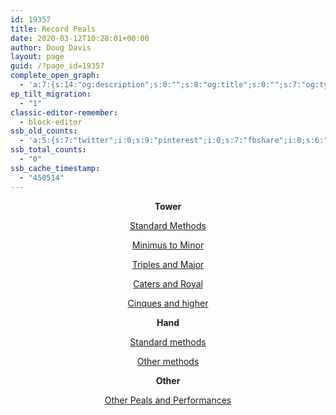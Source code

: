 ```yaml
---
id: 19357
title: Record Peals
date: 2020-03-12T10:28:01+00:00
author: Doug Davis
layout: page
guid: /?page_id=19357
complete_open_graph:
  - 'a:7:{s:14:"og:description";s:0:"";s:8:"og:title";s:0:"";s:7:"og:type";s:0:"";s:12:"twitter:card";s:7:"summary";s:15:"twitter:creator";s:0:"";s:19:"twitter:description";s:0:"";s:8:"og:image";s:0:"";}'
ep_tilt_migration:
  - "1"
classic-editor-remember:
  - block-editor
ssb_old_counts:
  - 'a:5:{s:7:"twitter";i:0;s:9:"pinterest";i:0;s:7:"fbshare";i:0;s:6:"reddit";i:0;s:6:"tumblr";N;}'
ssb_total_counts:
  - "0"
ssb_cache_timestamp:
  - "450514"
---
```

<p style="text-align: center;">
  <strong>Tower</strong>
</p>

<p style="text-align: center;">
  <a href="/resources/peal-records/tower-standard/">Standard Methods</a>
</p>

<p style="text-align: center;">
  <a href="/resources/peal-records/tower-456/">Minimus to Minor</a>
</p>

<p style="text-align: center;">
  <a href="/resources/peal-records/tower-78/">Triples and Major</a>
</p>

<p style="text-align: center;">
  <a href="/resources/peal-records/tower-910/">Caters and Royal</a>
</p>

<p style="text-align: center;">
  <a href="/resources/peal-records/tower-11plus/">Cinques and higher</a>
</p>

<p style="text-align: center;">
  <strong>Hand</strong>
</p>

<p style="text-align: center;">
  <a href="/resources/peal-records/hand-standard/">Standard methods</a>
</p>

<p style="text-align: center;">
  <a href="/resources/peal-records/hand-other/">Other methods</a>
</p>

<p style="text-align: center;">
  <strong>Other</strong>
</p>

<p style="text-align: center;">
  <a href="/resources/peal-records/other/">Other Peals and Performances</a>
</p>
